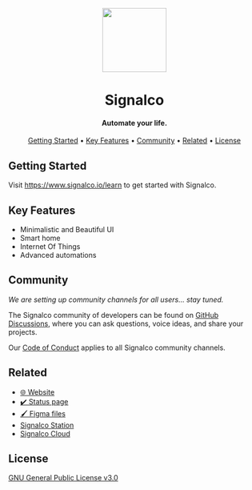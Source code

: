 <p align="center">
  <a href="#">
    <img height="128" width="128" src="https://raw.githubusercontent.com/signalco-io/signalco/main/public/images/icon-light-72x72.png">
  </a>
</p>
<h1 align="center">
  Signalco
</h1>
<h4 align="center">Automate your life.</h4>

<p align="center">
  <a href="#getting-started">Getting Started</a> •
  <a href="#key-features">Key Features</a> •
  <a href="#community">Community</a> •
  <a href="#related">Related</a> •
  <a href="#license">License</a>
</p>

## Getting Started

Visit <a aria-label="Signalco learn" href="https://www.signalco.io/learn">https://www.signalco.io/learn</a> to get started with Signalco.

## Key Features

- Minimalistic and Beautiful UI
- Smart home
- Internet Of Things
- Advanced automations

## Community

_We are setting up community channels for all users... stay tuned._

The Signalco community of developers can be found on [GitHub Discussions](https://github.com/signalco-io/signalco/discussions), where you can ask questions, voice ideas, and share your projects.

Our [Code of Conduct](https://github.com/signalco-io/signalco/blob/main/CODE_OF_CONDUCT.md) applies to all Signalco community channels.

## Related

- [🌐 Website](https://www.signalco.io)
- [✔️ Status page](https://status.signalco.io)
- [🖌️ Figma files](https://www.figma.com/file/8cMJOfjFdQBiGdWTvr2SB1/Signalco.io-Design?node-id=78%3A684)
- [Signalco Station](https://github.com/signalco-io/station)
- [Signalco Cloud](https://github.com/signalco-io/cloud)

## License

[GNU General Public License v3.0](LICENSE)
